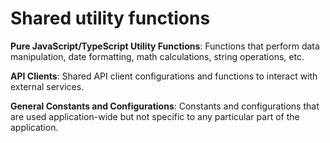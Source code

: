 # Shared utility functions

**Pure JavaScript/TypeScript Utility Functions**: Functions that perform data manipulation, date formatting, math calculations, string operations, etc.

**API Clients**: Shared API client configurations and functions to interact with external services.

**General Constants and Configurations**: Constants and configurations that are used application-wide but not specific to any particular part of the application.
